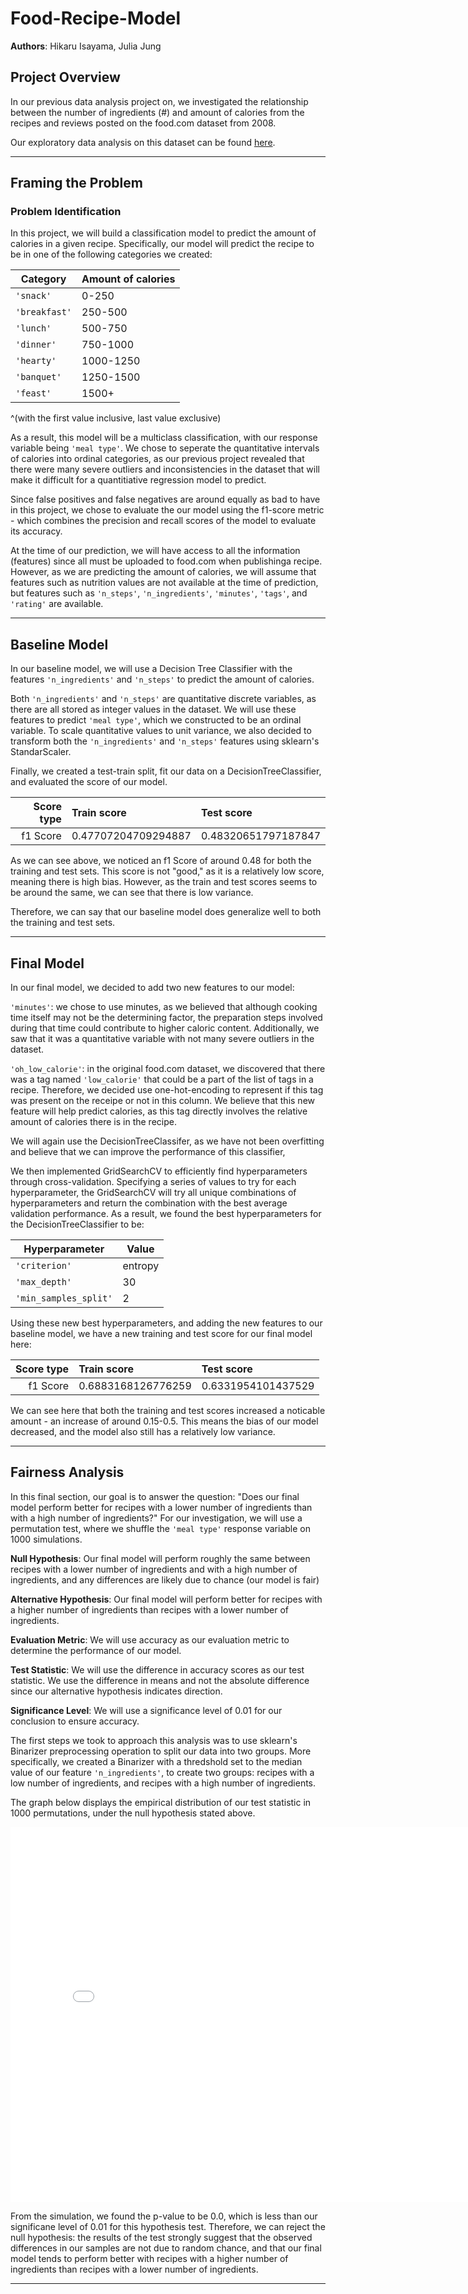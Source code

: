# Food-Recipe-Model
**Authors**: Hikaru Isayama, Julia Jung

## Project Overview

In our previous data analysis project on, we investigated the relationship between the number of ingredients (#) and amount of calories from the recipes and reviews posted on the food.com dataset from 2008.

Our exploratory data analysis on this dataset can be found [here](https://seanisayama.github.io/Food-Recipe-Study/).

---

## Framing the Problem

### Problem Identification

In this project, we will build a classification model to predict the amount of calories in a given recipe. Specifically, our model will predict the recipe to be in one of the following categories we created:

|Category|Amount of calories|
|-------------|---------|
|`'snack'`	  |0-250    |
|`'breakfast'`|250-500  |
|`'lunch'`	  |500-750  |
|`'dinner'`	  |750-1000 |
|`'hearty'`	  |1000-1250|
|`'banquet'`  |1250-1500|
|`'feast'`	  |1500+    |

^(with the first value inclusive, last value exclusive)

As a result, this model will be a multiclass classification, with our response variable being `'meal type'`. We chose to seperate the quantitative intervals of calories into ordinal categories, as our previous project revealed that there were many severe outliers and inconsistencies in the dataset that will make it difficult for a quantitiative regression model to predict.

Since false positives and false negatives are around equally as bad to have in this project, we chose to evaluate the our model using the f1-score metric - which combines the precision and recall scores of the model to evaluate its accuracy.

At the time of our prediction, we will have access to all the information (features) since all must be uploaded to food.com when publishinga recipe. However, as we are predicting the amount of calories, we will assume that features such as nutrition values are not available at the time of prediction, but features such as `'n_steps'`, `'n_ingredients'`, `'minutes'`, `'tags'`, and `'rating'` are available.

---

## Baseline Model

In our baseline model, we will use a Decision Tree Classifier with the features `'n_ingredients'` and `'n_steps'` to predict the amount of calories. 

Both `'n_ingredients'` and `'n_steps'` are quantitative discrete variables, as there are all stored as integer values in the dataset. We will use these features to predict `'meal type'`, which we constructed to be an ordinal variable. To scale quantitative values to unit variance, we also decided to transform both the `'n_ingredients'` and `'n_steps'` features using sklearn's StandarScaler.

Finally, we created a test-train split, fit our data on a DecisionTreeClassifier, and evaluated the score of our model.

| Score type   | Train score         | Test score          |
|-------------:|:--------------------|:--------------------|
| f1 Score     | 0.47707204709294887 | 0.48320651797187847 |

As we can see above, we noticed an f1 Score of around 0.48 for both the training and test sets. This score is not "good," as it is a relatively low score, meaning there is high bias. However, as the train and test scores seems to be around the same, we can see that there is low variance.

Therefore, we can say that our baseline model does generalize well to both the training and test sets.

---

## Final Model

In our final model, we decided to add two new features to our model:

`'minutes'`: we chose to use minutes, as we believed that although cooking time itself may not be the determining factor,  the preparation steps involved during that time could contribute to higher caloric content. Additionally, we saw that it was a quantitative variable with not many severe outliers in the dataset.

`'oh_low_calorie'`: in the original food.com dataset, we discovered that there was a tag named `'low_calorie'` that could be a part of the list of tags in a recipe. Therefore, we decided use one-hot-encoding to represent if this tag was present on the receipe or not in this column. We believe that this new feature will help predict calories, as this tag directly involves the relative amount of calories there is in the recipe.

We will again use the DecisionTreeClassifer, as we have not been overfitting and believe that we can improve the performance of this classifier,

We then implemented GridSearchCV to efficiently find hyperparameters through cross-validation. Specifying a series of values to try for each hyperparameter, the GridSearchCV will try all unique combinations of hyperparameters and return the combination with the best average validation performance. As a result, we found the best hyperparameters for the DecisionTreeClassifier to be:

|Hyperparameter|Value|
|---------------------|---------|
|`'criterion'`	      |entropy  |
|`'max_depth'`        |30       |
|`'min_samples_split'`|2        |

Using these new best hyperparameters, and adding the new features to our baseline model, we have a new training and test score for our final model here:

| Score type   | Train score         | Test score          |
|-------------:|:--------------------|:--------------------|
| f1 Score     | 0.6883168126776259  | 0.6331954101437529  |

We can see here that both the training and test scores increased a noticable amount - an increase of around 0.15-0.5. This means the bias of our model decreased, and the model also still has a relatively low variance. 

---

## Fairness Analysis

In this final section, our goal is to answer the question: "Does our final model perform better for recipes with a lower number of ingredients than with a high number of ingredients?" For our investigation, we will use a permutation test, where we shuffle the `'meal type'` response variable on 1000 simulations.

**Null Hypothesis**: Our final model will perform roughly the same between recipes with a lower number of ingredients and with a high number of ingredients, and any differences are likely due to chance (our model is fair)

**Alternative Hypothesis**: Our final model will perform better for recipes with a higher number of ingredients than recipes with a lower number of ingredients. 

**Evaluation Metric**: We will use accuracy as our evaluation metric to determine the performance of our model.

**Test Statistic**: We will use the difference in accuracy scores as our test statistic. We use the difference in means and not the absolute difference since our alternative hypothesis indicates direction.

**Significance Level**: We will use a significance level of 0.01 for our conclusion to ensure accuracy.

The first steps we took to approach this analysis was to use sklearn's Binarizer preprocessing operation to split our data into two groups. More specifically, we created a Binarizer with a thredshold set to the median value of our feature `'n_ingredients'`, to create two groups: recipes with a low number of ingredients, and recipes with a high number of ingredients.

The graph below displays the empirical distribution of our test statistic in 1000 permutations, under the null hypothesis stated above.

<iframe src="assets/hypothesis.html" width=800 height=600 frameBorder=0></iframe> 

From the simulation, we found the p-value to be 0.0, which is less than our significane level of 0.01 for this hypothesis test. Therefore, we can reject the null hypothesis: the results of the test strongly suggest that the observed differences in our samples are not due to random chance, and that our final model tends to perform better with recipes with a higher number of ingredients than recipes with a lower number of ingredients.

---
